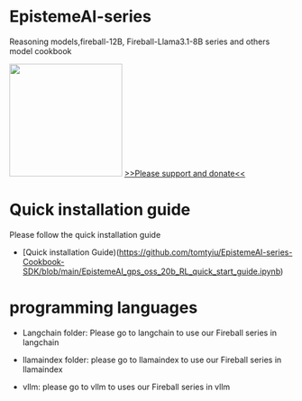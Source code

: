 # EpistemeAI-series
Reasoning models,fireball-12B, Fireball-Llama3.1-8B series and others model cookbook

<img src="https://huggingface.co/EpistemeAI/Fireball-Mistral-Nemo-Base-2407-v1-DPO2/resolve/main/fireball.JPG" width="200"/>
<a href="https://ko-fi.com/epistemeai">>>Please support and donate<<</a>

# Quick installation guide
Please follow the quick installation guide 
- [Quick installation Guide)(https://github.com/tomtyiu/EpistemeAI-series-Cookbook-SDK/blob/main/EpistemeAI_gps_oss_20b_RL_quick_start_guide.ipynb)


# programming languages

- Langchain folder: Please go to langchain to use our Fireball series in langchain

- llamaindex folder: please go to llamaindex to use our Fireball series in llamaindex

- vllm: please go to vllm to uses our Fireball series in vllm



